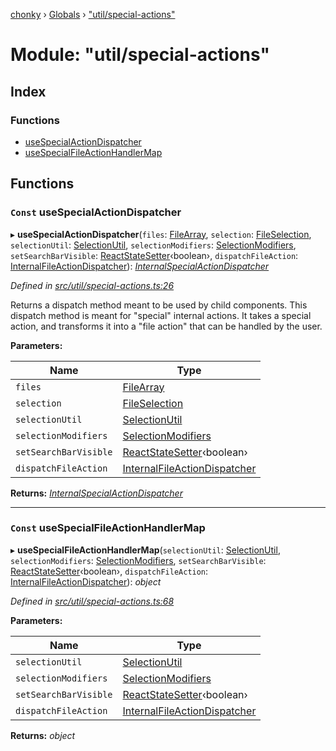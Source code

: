 [chonky](../README.md) › [Globals](../globals.md) › ["util/special-actions"](_util_special_actions_.md)

# Module: "util/special-actions"

## Index

### Functions

* [useSpecialActionDispatcher](_util_special_actions_.md#const-usespecialactiondispatcher)
* [useSpecialFileActionHandlerMap](_util_special_actions_.md#const-usespecialfileactionhandlermap)

## Functions

### `Const` useSpecialActionDispatcher

▸ **useSpecialActionDispatcher**(`files`: [FileArray](_types_files_types_.md#filearray), `selection`: [FileSelection](../interfaces/_types_selection_types_.fileselection.md), `selectionUtil`: [SelectionUtil](../classes/_util_selection_.selectionutil.md), `selectionModifiers`: [SelectionModifiers](../interfaces/_types_selection_types_.selectionmodifiers.md), `setSearchBarVisible`: [ReactStateSetter](_types_react_types_.md#reactstatesetter)‹boolean›, `dispatchFileAction`: [InternalFileActionDispatcher](_types_file_actions_types_.md#internalfileactiondispatcher)): *[InternalSpecialActionDispatcher](_types_special_actions_types_.md#internalspecialactiondispatcher)*

*Defined in [src/util/special-actions.ts:26](https://github.com/TimboKZ/Chonky/blob/eb6f214/src/util/special-actions.ts#L26)*

Returns a dispatch method meant to be used by child components. This dispatch
method is meant for "special" internal actions. It takes a special action, and
transforms it into a "file action" that can be handled by the user.

**Parameters:**

Name | Type |
------ | ------ |
`files` | [FileArray](_types_files_types_.md#filearray) |
`selection` | [FileSelection](../interfaces/_types_selection_types_.fileselection.md) |
`selectionUtil` | [SelectionUtil](../classes/_util_selection_.selectionutil.md) |
`selectionModifiers` | [SelectionModifiers](../interfaces/_types_selection_types_.selectionmodifiers.md) |
`setSearchBarVisible` | [ReactStateSetter](_types_react_types_.md#reactstatesetter)‹boolean› |
`dispatchFileAction` | [InternalFileActionDispatcher](_types_file_actions_types_.md#internalfileactiondispatcher) |

**Returns:** *[InternalSpecialActionDispatcher](_types_special_actions_types_.md#internalspecialactiondispatcher)*

___

### `Const` useSpecialFileActionHandlerMap

▸ **useSpecialFileActionHandlerMap**(`selectionUtil`: [SelectionUtil](../classes/_util_selection_.selectionutil.md), `selectionModifiers`: [SelectionModifiers](../interfaces/_types_selection_types_.selectionmodifiers.md), `setSearchBarVisible`: [ReactStateSetter](_types_react_types_.md#reactstatesetter)‹boolean›, `dispatchFileAction`: [InternalFileActionDispatcher](_types_file_actions_types_.md#internalfileactiondispatcher)): *object*

*Defined in [src/util/special-actions.ts:68](https://github.com/TimboKZ/Chonky/blob/eb6f214/src/util/special-actions.ts#L68)*

**Parameters:**

Name | Type |
------ | ------ |
`selectionUtil` | [SelectionUtil](../classes/_util_selection_.selectionutil.md) |
`selectionModifiers` | [SelectionModifiers](../interfaces/_types_selection_types_.selectionmodifiers.md) |
`setSearchBarVisible` | [ReactStateSetter](_types_react_types_.md#reactstatesetter)‹boolean› |
`dispatchFileAction` | [InternalFileActionDispatcher](_types_file_actions_types_.md#internalfileactiondispatcher) |

**Returns:** *object*
